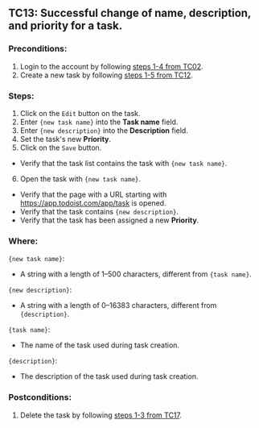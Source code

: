 ## TC13: Successful change of name, description, and priority for a task.
### Preconditions:
1. Login to the account by following [steps 1-4 from TC02](TC02.md).
2. Create a new task by following [steps 1-5 from TC12](TC12.md).
### Steps:
1. Click on the `Edit` button on the task.
2. Enter `{new task name}` into the **Task name**  field.
3. Enter `{new description}` into the **Description** field.
4. Set the task's new **Priority**.
5. Click on the `Save` button.
* Verify that the task list contains the task with `{new task name}`.
6. Open the task with `{new task name}`.
* Verify that the page with a URL starting with https://app.todoist.com/app/task is opened.
* Verify that the task contains `{new description}`.
* Verify that the task has been assigned a new **Priority**.
### Where:
`{new task name}`:
* A string with a length of 1–500 characters, different from `{task name}`.

`{new description}`:
* A string with a length of 0–16383 characters, different from `{description}`.

`{task name}`:
* The name of the task used during task creation.

`{description}`:
* The description of the task used during task creation.
### Postconditions:
1. Delete the task by following [steps 1-3 from TC17](TC17.md).